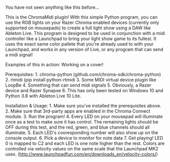 You have not seen anything like this before...

This is the ChromaMidi plugin! With this simple Python program, you can use the RGB lights on your Razer Chroma enabled devices (currently only supported on mousepads) to create a full light show using a DAW like Ableton Live.
This program is designed to be used in conjunction with a midi controller like a Launchpad to bring your light show game to its fullest.
It uses the exact same color pallete that you're already used to with your Launchpad, and works in any version of Live, or any program that can send a midi signal!

Examples of this in action:
	Working on a cover!

Prerequisites:
	1. chroma-python (github.com/chroma-sdk/chroma-python)
	2. rtmidi (pip install python-rtmidi
	3. Some MIDI virtual device plugin like LoopBe
	4. Something that can send midi signals
	5. Obviously, a Razer device and Razer Synapse
	6. This has only been tested on Windows 10 and Python 3.8 with Ableton Live 10 Lite.

Installation & Usage:
	1. Make sure you've installed the prerequisites above.
	2. Make sure that 3rd-party apps are enabled in the Chroma Connect module.
	3. Run the program!
	4. Every LED on your mousepad will illuminate once as a test to make sure it has control. The remaining lights should be OFF during this test, and the red, green, and blue channels should all illuminate.
	5. Each LED's cooresponding number will also show up on the console output.
	6. Pick a device to monitor for note data
	7. Get playing! LED 0 is mapped to C2 and each LED is one note higher than the rest. Colors are controlled via velocity values on the same scale that the Launchpad MK2 uses. (http://www.launchpadfun.com/en/downloads_en/velocity-colors/)